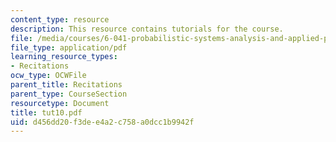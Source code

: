 ```yaml
---
content_type: resource
description: This resource contains tutorials for the course.
file: /media/courses/6-041-probabilistic-systems-analysis-and-applied-probability-spring-2006/d456dd20f3dee4a2c758a0dcc1b9942f_tut10.pdf
file_type: application/pdf
learning_resource_types:
- Recitations
ocw_type: OCWFile
parent_title: Recitations
parent_type: CourseSection
resourcetype: Document
title: tut10.pdf
uid: d456dd20-f3de-e4a2-c758-a0dcc1b9942f
---
```

